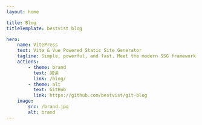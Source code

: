 ```yaml
---
layout: home

title: Blog
titleTemplate: bestvist blog

hero:
    name: VitePress
    text: Vite & Vue Powered Static Site Generator
    tagline: Simple, powerful, and fast. Meet the modern SSG framework you've always wanted.
    actions:
        - theme: brand
          text: 阅读
          link: /blog/
        - theme: alt
          text: GitHub
          link: https://github.com/bestvist/git-blog
    image:
        src: /brand.jpg
        alt: brand
---
```


<style>
:root {
  --vp-home-hero-name-color: transparent;
  --vp-home-hero-name-background: -webkit-linear-gradient(120deg, #FF9999 30%, #666699);

  --vp-home-hero-image-background-image: linear-gradient(-45deg, #FF9999 50%, #666699 50%);
  --vp-home-hero-image-filter: blur(40px);
}

@media (min-width: 640px) {
  :root {
    --vp-home-hero-image-filter: blur(56px);
  }
}

@media (min-width: 960px) {
  :root {
    --vp-home-hero-image-filter: blur(72px);
  }
}
</style>
